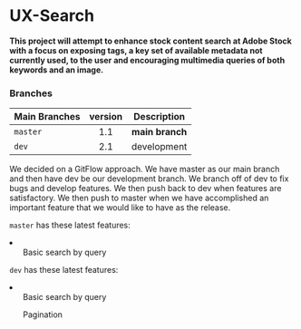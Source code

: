 # UX-Search
**This project will attempt to enhance stock content search at Adobe Stock with a focus on exposing tags, a key set of available metadata not currently used, to the user and encouraging multimedia queries of both keywords and an image.**
### Branches
| Main Branches | version | Description   |
| ------------- |:-------:|:-------------:|
| `master`      |   1.1   |**main branch**|
| `dev`         |   2.1   |  development  |

We decided on a GitFlow approach. We have master as our main branch and then have dev be our development branch. We branch off of dev to fix bugs and develop features. We then push back to dev when features are satisfactory. We then push to master when we have accomplished an important feature that we would like to have as the release.

`master` has these latest features:
<li>
    <ul> Basic search by query</ul>
</li>

`dev` has these latest features:
<li>
    <ul> Basic search by query </ul>
    <ul> Pagination </ul>
</li>